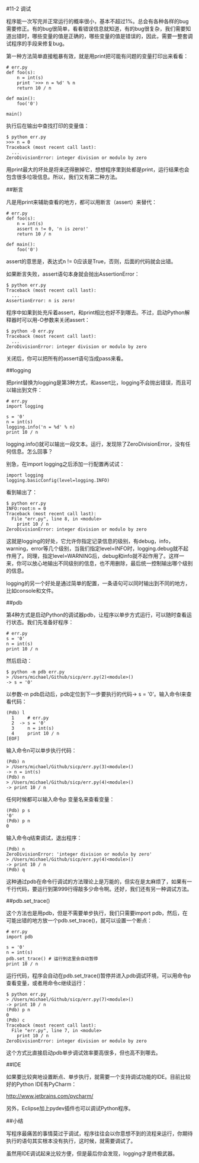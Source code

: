 #11-2 调试

程序能一次写完并正常运行的概率很小，基本不超过1%。总会有各种各样的bug需要修正。有的bug很简单，看看错误信息就知道，有的bug很复杂，我们需要知道出错时，哪些变量的值是正确的，哪些变量的值是错误的，因此，需要一整套调试程序的手段来修复bug。

第一种方法简单直接粗暴有效，就是用print把可能有问题的变量打印出来看看：

	# err.py
	def foo(s):
	    n = int(s)
	    print '>>> n = %d' % n
	    return 10 / n
	
	def main():
	    foo('0')
	
	main()
执行后在输出中查找打印的变量值：

	$ python err.py
	>>> n = 0
	Traceback (most recent call last):
	  ...
	ZeroDivisionError: integer division or modulo by zero
用print最大的坏处是将来还得删掉它，想想程序里到处都是print，运行结果也会包含很多垃圾信息。所以，我们又有第二种方法。

##断言

凡是用print来辅助查看的地方，都可以用断言（assert）来替代：

	# err.py
	def foo(s):
	    n = int(s)
	    assert n != 0, 'n is zero!'
	    return 10 / n
	
	def main():
	    foo('0')
assert的意思是，表达式n != 0应该是True，否则，后面的代码就会出错。

如果断言失败，assert语句本身就会抛出AssertionError：

	$ python err.py
	Traceback (most recent call last):
	  ...
	AssertionError: n is zero!
程序中如果到处充斥着assert，和print相比也好不到哪去。不过，启动Python解释器时可以用-O参数来关闭assert：

	$ python -O err.py
	Traceback (most recent call last):
	  ...
	ZeroDivisionError: integer division or modulo by zero
关闭后，你可以把所有的assert语句当成pass来看。

##logging

把print替换为logging是第3种方式，和assert比，logging不会抛出错误，而且可以输出到文件：

	# err.py
	import logging
	
	s = '0'
	n = int(s)
	logging.info('n = %d' % n)
	print 10 / n
logging.info()就可以输出一段文本。运行，发现除了ZeroDivisionError，没有任何信息。怎么回事？

别急，在import logging之后添加一行配置再试试：

	import logging
	logging.basicConfig(level=logging.INFO)
看到输出了：

	$ python err.py
	INFO:root:n = 0
	Traceback (most recent call last):
	  File "err.py", line 8, in <module>
	    print 10 / n
	ZeroDivisionError: integer division or modulo by zero
这就是logging的好处，它允许你指定记录信息的级别，有debug，info，warning，error等几个级别，当我们指定level=INFO时，logging.debug就不起作用了。同理，指定level=WARNING后，debug和info就不起作用了。这样一来，你可以放心地输出不同级别的信息，也不用删除，最后统一控制输出哪个级别的信息。

logging的另一个好处是通过简单的配置，一条语句可以同时输出到不同的地方，比如console和文件。

##pdb

第4种方式是启动Python的调试器pdb，让程序以单步方式运行，可以随时查看运行状态。我们先准备好程序：

	# err.py
	s = '0'
	n = int(s)
	print 10 / n
然后启动：

	$ python -m pdb err.py
	> /Users/michael/Github/sicp/err.py(2)<module>()
	-> s = '0'
以参数-m pdb启动后，pdb定位到下一步要执行的代码-> s = '0'。输入命令l来查看代码：

	(Pdb) l
	  1     # err.py
	  2  -> s = '0'
	  3     n = int(s)
	  4     print 10 / n
	[EOF]
输入命令n可以单步执行代码：

	(Pdb) n
	> /Users/michael/Github/sicp/err.py(3)<module>()
	-> n = int(s)
	(Pdb) n
	> /Users/michael/Github/sicp/err.py(4)<module>()
	-> print 10 / n
任何时候都可以输入命令p 变量名来查看变量：

	(Pdb) p s
	'0'
	(Pdb) p n
	0
输入命令q结束调试，退出程序：

	(Pdb) n
	ZeroDivisionError: 'integer division or modulo by zero'
	> /Users/michael/Github/sicp/err.py(4)<module>()
	-> print 10 / n
	(Pdb) q
这种通过pdb在命令行调试的方法理论上是万能的，但实在是太麻烦了，如果有一千行代码，要运行到第999行得敲多少命令啊。还好，我们还有另一种调试方法。

##pdb.set_trace()

这个方法也是用pdb，但是不需要单步执行，我们只需要import pdb，然后，在可能出错的地方放一个pdb.set_trace()，就可以设置一个断点：

	# err.py
	import pdb
	
	s = '0'
	n = int(s)
	pdb.set_trace() # 运行到这里会自动暂停
	print 10 / n
运行代码，程序会自动在pdb.set_trace()暂停并进入pdb调试环境，可以用命令p查看变量，或者用命令c继续运行：

	$ python err.py 
	> /Users/michael/Github/sicp/err.py(7)<module>()
	-> print 10 / n
	(Pdb) p n
	0
	(Pdb) c
	Traceback (most recent call last):
	  File "err.py", line 7, in <module>
	    print 10 / n
	ZeroDivisionError: integer division or modulo by zero
这个方式比直接启动pdb单步调试效率要高很多，但也高不到哪去。

##IDE

如果要比较爽地设置断点、单步执行，就需要一个支持调试功能的IDE。目前比较好的Python IDE有PyCharm：

http://www.jetbrains.com/pycharm/

另外，Eclipse加上pydev插件也可以调试Python程序。

##小结

写程序最痛苦的事情莫过于调试，程序往往会以你意想不到的流程来运行，你期待执行的语句其实根本没有执行，这时候，就需要调试了。

虽然用IDE调试起来比较方便，但是最后你会发现，logging才是终极武器。